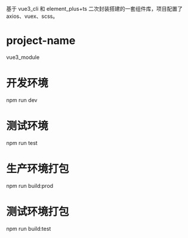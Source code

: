 基于 vue3_cli 和 element_plus+ts 二次封装搭建的一套组件库，项目配置了 axios、vuex、scss。

# project-name

vue3_module

# 开发环境

npm run dev

# 测试环境

npm run test

# 生产环境打包

npm run build:prod

# 测试环境打包

npm run build:test
